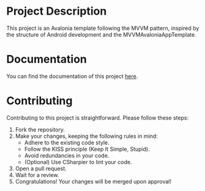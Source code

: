 # Project Description
This project is an Avalonia template following the MVVM pattern, inspired by the structure of Android development and the MVVMAvaloniaAppTemplate.

# Documentation
You can find the documentation of this project [here](https://github.com/maniebra/avalonia-template/wiki).

# Contributing
Contributing to this project is straightforward. Please follow these steps:

1. Fork the repository.
2. Make your changes, keeping the following rules in mind:
    - Adhere to the existing code style.
    - Follow the KISS principle (Keep It Simple, Stupid).
    - Avoid redundancies in your code.
    - (Optional) Use CSharpier to lint your code.
3. Open a pull request.
4. Wait for a review.
5. Congratulations! Your changes will be merged upon approval!

